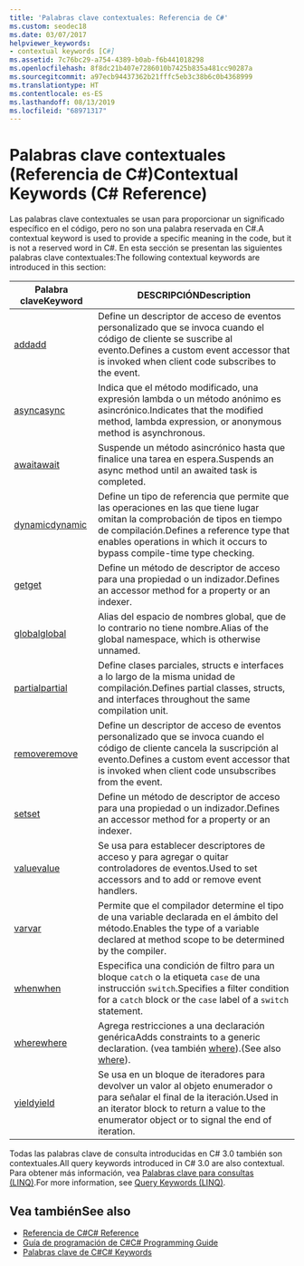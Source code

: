 ```yaml
---
title: 'Palabras clave contextuales: Referencia de C#'
ms.custom: seodec18
ms.date: 03/07/2017
helpviewer_keywords:
- contextual keywords [C#]
ms.assetid: 7c76bc29-a754-4389-b0ab-f6b441018298
ms.openlocfilehash: 8f8dc21b407e7286010b7425b835a481cc90287a
ms.sourcegitcommit: a97ecb94437362b21fffc5eb3c38b6c0b4368999
ms.translationtype: HT
ms.contentlocale: es-ES
ms.lasthandoff: 08/13/2019
ms.locfileid: "68971317"
---
```

# <a name="contextual-keywords-c-reference"></a><span data-ttu-id="55cd5-102">Palabras clave contextuales (Referencia de C#)</span><span class="sxs-lookup"><span data-stu-id="55cd5-102">Contextual Keywords (C# Reference)</span></span>

<span data-ttu-id="55cd5-103">Las palabras clave contextuales se usan para proporcionar un significado específico en el código, pero no son una palabra reservada en C#.</span><span class="sxs-lookup"><span data-stu-id="55cd5-103">A contextual keyword is used to provide a specific meaning in the code, but it is not a reserved word in C#.</span></span> <span data-ttu-id="55cd5-104">En esta sección se presentan las siguientes palabras clave contextuales:</span><span class="sxs-lookup"><span data-stu-id="55cd5-104">The following contextual keywords are introduced in this section:</span></span>  
  
|<span data-ttu-id="55cd5-105">Palabra clave</span><span class="sxs-lookup"><span data-stu-id="55cd5-105">Keyword</span></span>|<span data-ttu-id="55cd5-106">DESCRIPCIÓN</span><span class="sxs-lookup"><span data-stu-id="55cd5-106">Description</span></span>|  
|-------------|-----------------|  
|[<span data-ttu-id="55cd5-107">add</span><span class="sxs-lookup"><span data-stu-id="55cd5-107">add</span></span>](../../../csharp/language-reference/keywords/add.md)|<span data-ttu-id="55cd5-108">Define un descriptor de acceso de eventos personalizado que se invoca cuando el código de cliente se suscribe al evento.</span><span class="sxs-lookup"><span data-stu-id="55cd5-108">Defines a custom event accessor that is invoked when client code subscribes to the event.</span></span>|  
|[<span data-ttu-id="55cd5-109">async</span><span class="sxs-lookup"><span data-stu-id="55cd5-109">async</span></span>](../../../csharp/language-reference/keywords/async.md)|<span data-ttu-id="55cd5-110">Indica que el método modificado, una expresión lambda o un método anónimo es asincrónico.</span><span class="sxs-lookup"><span data-stu-id="55cd5-110">Indicates that the modified method, lambda expression, or anonymous method is asynchronous.</span></span>|  
|[<span data-ttu-id="55cd5-111">await</span><span class="sxs-lookup"><span data-stu-id="55cd5-111">await</span></span>](../../../csharp/language-reference/keywords/await.md)|<span data-ttu-id="55cd5-112">Suspende un método asincrónico hasta que finalice una tarea en espera.</span><span class="sxs-lookup"><span data-stu-id="55cd5-112">Suspends an async method until an awaited task is completed.</span></span>|  
|[<span data-ttu-id="55cd5-113">dynamic</span><span class="sxs-lookup"><span data-stu-id="55cd5-113">dynamic</span></span>](../../../csharp/language-reference/keywords/dynamic.md)|<span data-ttu-id="55cd5-114">Define un tipo de referencia que permite que las operaciones en las que tiene lugar omitan la comprobación de tipos en tiempo de compilación.</span><span class="sxs-lookup"><span data-stu-id="55cd5-114">Defines a reference type that enables operations in which it occurs to bypass compile-time type checking.</span></span>|  
|[<span data-ttu-id="55cd5-115">get</span><span class="sxs-lookup"><span data-stu-id="55cd5-115">get</span></span>](../../../csharp/language-reference/keywords/get.md)|<span data-ttu-id="55cd5-116">Define un método de descriptor de acceso para una propiedad o un indizador.</span><span class="sxs-lookup"><span data-stu-id="55cd5-116">Defines an accessor method for a property or an indexer.</span></span>|  
|[<span data-ttu-id="55cd5-117">global</span><span class="sxs-lookup"><span data-stu-id="55cd5-117">global</span></span>](../../../csharp/language-reference/operators/namespace-alias-qualifier.md)|<span data-ttu-id="55cd5-118">Alias del espacio de nombres global, que de lo contrario no tiene nombre.</span><span class="sxs-lookup"><span data-stu-id="55cd5-118">Alias of the global namespace, which is otherwise unnamed.</span></span>|  
|[<span data-ttu-id="55cd5-119">partial</span><span class="sxs-lookup"><span data-stu-id="55cd5-119">partial</span></span>](../../../csharp/language-reference/keywords/partial-type.md)|<span data-ttu-id="55cd5-120">Define clases parciales, structs e interfaces a lo largo de la misma unidad de compilación.</span><span class="sxs-lookup"><span data-stu-id="55cd5-120">Defines partial classes, structs, and interfaces throughout the same compilation unit.</span></span>|  
|[<span data-ttu-id="55cd5-121">remove</span><span class="sxs-lookup"><span data-stu-id="55cd5-121">remove</span></span>](../../../csharp/language-reference/keywords/remove.md)|<span data-ttu-id="55cd5-122">Define un descriptor de acceso de eventos personalizado que se invoca cuando el código de cliente cancela la suscripción al evento.</span><span class="sxs-lookup"><span data-stu-id="55cd5-122">Defines a custom event accessor that is invoked when client code unsubscribes from the event.</span></span>|  
|[<span data-ttu-id="55cd5-123">set</span><span class="sxs-lookup"><span data-stu-id="55cd5-123">set</span></span>](../../../csharp/language-reference/keywords/set.md)|<span data-ttu-id="55cd5-124">Define un método de descriptor de acceso para una propiedad o un indizador.</span><span class="sxs-lookup"><span data-stu-id="55cd5-124">Defines an accessor method for a property or an indexer.</span></span>|  
|[<span data-ttu-id="55cd5-125">value</span><span class="sxs-lookup"><span data-stu-id="55cd5-125">value</span></span>](../../../csharp/language-reference/keywords/value.md)|<span data-ttu-id="55cd5-126">Se usa para establecer descriptores de acceso y para agregar o quitar controladores de eventos.</span><span class="sxs-lookup"><span data-stu-id="55cd5-126">Used to set accessors and to add or remove event handlers.</span></span>|  
|[<span data-ttu-id="55cd5-127">var</span><span class="sxs-lookup"><span data-stu-id="55cd5-127">var</span></span>](../../../csharp/language-reference/keywords/var.md)|<span data-ttu-id="55cd5-128">Permite que el compilador determine el tipo de una variable declarada en el ámbito del método.</span><span class="sxs-lookup"><span data-stu-id="55cd5-128">Enables the type of a variable declared at method scope to be determined by the compiler.</span></span>|  
|[<span data-ttu-id="55cd5-129">when</span><span class="sxs-lookup"><span data-stu-id="55cd5-129">when</span></span>](when.md)|<span data-ttu-id="55cd5-130">Especifica una condición de filtro para un bloque `catch` o la etiqueta `case` de una instrucción `switch`.</span><span class="sxs-lookup"><span data-stu-id="55cd5-130">Specifies a filter condition for a `catch` block or the `case` label of a `switch` statement.</span></span>|
|[<span data-ttu-id="55cd5-131">where</span><span class="sxs-lookup"><span data-stu-id="55cd5-131">where</span></span>](../../../csharp/language-reference/keywords/where-generic-type-constraint.md)|<span data-ttu-id="55cd5-132">Agrega restricciones a una declaración genérica</span><span class="sxs-lookup"><span data-stu-id="55cd5-132">Adds constraints to a generic declaration.</span></span> <span data-ttu-id="55cd5-133">(vea también [where](../../../csharp/language-reference/keywords/where-clause.md)).</span><span class="sxs-lookup"><span data-stu-id="55cd5-133">(See also [where](../../../csharp/language-reference/keywords/where-clause.md)).</span></span>|  
|[<span data-ttu-id="55cd5-134">yield</span><span class="sxs-lookup"><span data-stu-id="55cd5-134">yield</span></span>](../../../csharp/language-reference/keywords/yield.md)|<span data-ttu-id="55cd5-135">Se usa en un bloque de iteradores para devolver un valor al objeto enumerador o para señalar el final de la iteración.</span><span class="sxs-lookup"><span data-stu-id="55cd5-135">Used in an iterator block to return a value to the enumerator object or to signal the end of iteration.</span></span>|  
  
 <span data-ttu-id="55cd5-136">Todas las palabras clave de consulta introducidas en C# 3.0 también son contextuales.</span><span class="sxs-lookup"><span data-stu-id="55cd5-136">All query keywords introduced in C# 3.0 are also contextual.</span></span> <span data-ttu-id="55cd5-137">Para obtener más información, vea [Palabras clave para consultas (LINQ)](../../../csharp/language-reference/keywords/query-keywords.md).</span><span class="sxs-lookup"><span data-stu-id="55cd5-137">For more information, see [Query Keywords (LINQ)](../../../csharp/language-reference/keywords/query-keywords.md).</span></span>  
  
## <a name="see-also"></a><span data-ttu-id="55cd5-138">Vea también</span><span class="sxs-lookup"><span data-stu-id="55cd5-138">See also</span></span>

- [<span data-ttu-id="55cd5-139">Referencia de C#</span><span class="sxs-lookup"><span data-stu-id="55cd5-139">C# Reference</span></span>](../../../csharp/language-reference/index.md)
- [<span data-ttu-id="55cd5-140">Guía de programación de C#</span><span class="sxs-lookup"><span data-stu-id="55cd5-140">C# Programming Guide</span></span>](../../../csharp/programming-guide/index.md)
- [<span data-ttu-id="55cd5-141">Palabras clave de C#</span><span class="sxs-lookup"><span data-stu-id="55cd5-141">C# Keywords</span></span>](../../../csharp/language-reference/keywords/index.md)
